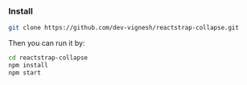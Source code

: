 ### Install

```bash
git clone https://github.com/dev-vignesh/reactstrap-collapse.git
```

Then you can run it by:

```bash
cd reactstrap-collapse
npm install
npm start
```